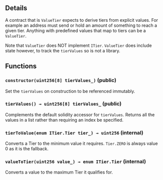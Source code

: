 

## Details
A contract that is `ValueTier` expects to derive tiers from explicit
values. For example an address must send or hold an amount of something to
reach a given tier.
Anything with predefined values that map to tiers can be a `ValueTier`.

Note that `ValueTier` does NOT implement `ITier`.
`ValueTier` does include state however, to track the `tierValues` so is not
a library.




## Functions
### `constructor(uint256[8] tierValues_)` (public)

Set the `tierValues` on construction to be referenced immutably.



### `tierValues() → uint256[8] tierValues_` (public)

Complements the default solidity accessor for `tierValues`.
Returns all the values in a list rather than requiring an index be
specified.




### `tierToValue(enum ITier.Tier tier_) → uint256` (internal)

Converts a Tier to the minimum value it requires.
`Tier.ZERO` is always value 0 as it is the fallback.



### `valueToTier(uint256 value_) → enum ITier.Tier` (internal)

Converts a value to the maximum Tier it qualifies for.



